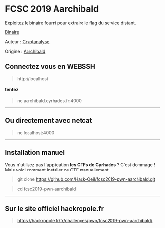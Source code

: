 # FCSC 2019 Aarchibald

Exploitez le binaire fourni pour extraire le flag du service distant.

[Binaire](aarchibald.bin)



Auteur : [Cryptanalyse](https://x.com/Cryptanalyse)

Origine : [Aarchibald](https://hackropole.fr/fr/challenges/pwn/fcsc2019-pwn-aarchibald/)


## Connectez vous en WEBSSH
> http://localhost

#### tentez 
> nc aarchibald.cyrhades.fr:4000


-----------

## Ou directement avec netcat
> nc localhost:4000


-----------

## Installation manuel
Vous n'utilisez pas l'application **les CTFs de Cyrhades** ? C'est dommage !
Mais voici comment installer ce CTF manuellement :

> git clone https://github.com/Hack-Oeil/fcsc2019-pwn-aarchibald.git

> cd fcsc2019-pwn-aarchibald


-----------

## Sur le site officiel hackropole.fr
> https://hackropole.fr/fr/challenges/pwn/fcsc2019-pwn-aarchibald/